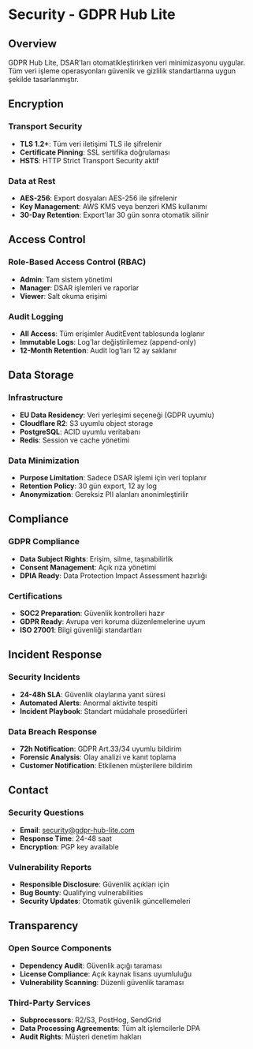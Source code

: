 # Security - GDPR Hub Lite

## Overview

GDPR Hub Lite, DSAR'ları otomatikleştirirken veri minimizasyonu uygular. Tüm veri işleme operasyonları güvenlik ve gizlilik standartlarına uygun şekilde tasarlanmıştır.

## Encryption

### Transport Security
- **TLS 1.2+**: Tüm veri iletişimi TLS ile şifrelenir
- **Certificate Pinning**: SSL sertifika doğrulaması
- **HSTS**: HTTP Strict Transport Security aktif

### Data at Rest
- **AES-256**: Export dosyaları AES-256 ile şifrelenir
- **Key Management**: AWS KMS veya benzeri KMS kullanımı
- **30-Day Retention**: Export'lar 30 gün sonra otomatik silinir

## Access Control

### Role-Based Access Control (RBAC)
- **Admin**: Tam sistem yönetimi
- **Manager**: DSAR işlemleri ve raporlar
- **Viewer**: Salt okuma erişimi

### Audit Logging
- **All Access**: Tüm erişimler AuditEvent tablosunda loglanır
- **Immutable Logs**: Log'lar değiştirilemez (append-only)
- **12-Month Retention**: Audit log'ları 12 ay saklanır

## Data Storage

### Infrastructure
- **EU Data Residency**: Veri yerleşimi seçeneği (GDPR uyumlu)
- **Cloudflare R2**: S3 uyumlu object storage
- **PostgreSQL**: ACID uyumlu veritabanı
- **Redis**: Session ve cache yönetimi

### Data Minimization
- **Purpose Limitation**: Sadece DSAR işlemi için veri toplanır
- **Retention Policy**: 30 gün export, 12 ay log
- **Anonymization**: Gereksiz PII alanları anonimleştirilir

## Compliance

### GDPR Compliance
- **Data Subject Rights**: Erişim, silme, taşınabilirlik
- **Consent Management**: Açık rıza yönetimi
- **DPIA Ready**: Data Protection Impact Assessment hazırlığı

### Certifications
- **SOC2 Preparation**: Güvenlik kontrolleri hazır
- **GDPR Ready**: Avrupa veri koruma düzenlemelerine uyum
- **ISO 27001**: Bilgi güvenliği standartları

## Incident Response

### Security Incidents
- **24-48h SLA**: Güvenlik olaylarına yanıt süresi
- **Automated Alerts**: Anormal aktivite tespiti
- **Incident Playbook**: Standart müdahale prosedürleri

### Data Breach Response
- **72h Notification**: GDPR Art.33/34 uyumlu bildirim
- **Forensic Analysis**: Olay analizi ve kanıt toplama
- **Customer Notification**: Etkilenen müşterilere bildirim

## Contact

### Security Questions
- **Email**: security@gdpr-hub-lite.com
- **Response Time**: 24-48 saat
- **Encryption**: PGP key available

### Vulnerability Reports
- **Responsible Disclosure**: Güvenlik açıkları için
- **Bug Bounty**: Qualifying vulnerabilities
- **Security Updates**: Otomatik güvenlik güncellemeleri

## Transparency

### Open Source Components
- **Dependency Audit**: Güvenlik açığı taraması
- **License Compliance**: Açık kaynak lisans uyumluluğu
- **Vulnerability Scanning**: Düzenli güvenlik taraması

### Third-Party Services
- **Subprocessors**: R2/S3, PostHog, SendGrid
- **Data Processing Agreements**: Tüm alt işlemcilerle DPA
- **Audit Rights**: Müşteri denetim hakları
